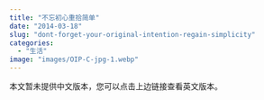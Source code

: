 ```yaml
---
title: "不忘初心重拾简单"
date: "2014-03-18"
slug: "dont-forget-your-original-intention-regain-simplicity"
categories: 
  - "生活"
image: "images/OIP-C-jpg-1.webp"
---
```


本文暂未提供中文版本，您可以点击上边链接查看英文版本。